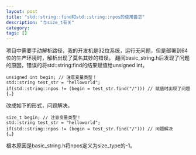 ```yaml
---
layout: post
title: "std::string::find和std::string::npos的使用备忘"
description: "与size_t有关"
category: 
tags: []
---
```


项目中需要手动解析路径，我的开发机是32位系统，运行无问题，但是部署到64位的生产环境时，解析出现了莫名其妙的错误。
翻阅basic_string.h后发现了问题的原因，错误的将std::string:find的结果赋值给unsigned int。

	unsigned int begin; // 注意变量类型！
	std::string test_str = "helloworld";
	if(std::string::npos != (begin = test_str.find("/"))) // 赋值时出现了问题
	{…}

改成如下的形式，问题解决。

	size_t begin; // 注意变量类型！
	std::string test_str = "helloworld";
	if(std::string::npos != (begin = test_str.find("/"))) // 问题解决
	{…}

根本原因是basic_string.h将npos定义为size_type的-1。
